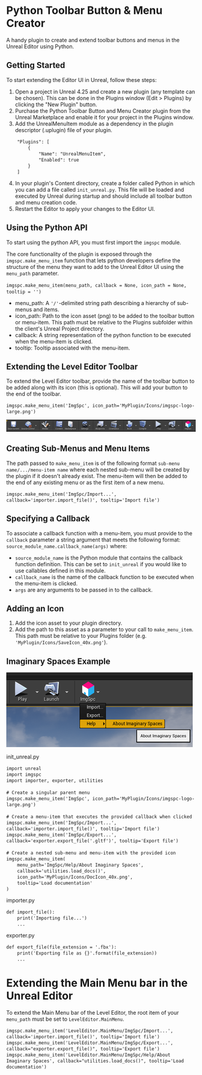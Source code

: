 # Python Toolbar Button & Menu Creator
A handy plugin to create and extend toolbar buttons and menus in the Unreal Editor using Python.

## Getting Started
To start extending the Editor UI in Unreal, follow these steps:

1. Open a project in Unreal 4.25 and create a new plugin (any template can be chosen). This can be done in the Plugins window (Edit > Plugins) by clicking the "New Plugin" button.
2. Purchase the Python Toolbar Button and Menu Creator plugin from the Unreal Marketplace and enable it for your project in the Plugins window.
3. Add the UnrealMenuItem module as a dependency in the plugin descriptor (.uplugin) file of your plugin.
```
	"Plugins": [
		{
			"Name": "UnrealMenuItem",   
			"Enabled": true   
		}          
	] 
```
4. In your plugin's Content directory, create a folder called Python in which you can add a file called `init_unreal.py`. This file will be loaded and executed by Unreal during startup and should include all toolbar button and menu creation code.
5. Restart the Editor to apply your changes to the Editor UI.

## Using the Python API
To start using the python API, you must first import the `imgspc` module.

The core functionality of the plugin is exposed through the `imgspc.make_menu_item` function that lets python developers define the structure of the menu they want to add to the Unreal Editor UI using the `menu_path` parameter.

`imgspc.make_menu_item(menu_path, callback = None, icon_path = None, tooltip = '')`
* menu_path: A `'/'`-delimited string path describing a hierarchy of sub-menus and items.
* icon_path: Path to the icon asset (png) to be added to the toolbar button or menu-item. This path must be relative to the Plugins subfolder within the client's Unreal Project directory.
* callback: A string representation of the python function to be executed when the menu-item is clicked.
* tooltip: Tooltip associated with the menu-item.

## Extending the Level Editor Toolbar
To extend the Level Editor toolbar, provide the name of the toolbar button to be added along with its icon (this is optional). This will add your button to the end of the toolbar.
```
imgspc.make_menu_item('ImgSpc', icon_path='MyPlugin/Icons/imgspc-logo-large.png')
```
![Level Editor Toolbar Extension](Images/LevelEditorToolbarExtension.PNG)

## Creating Sub-Menus and Menu Items
The path passed to `make_menu_item` is of the following format `sub-menu name/.../menu-item name` where each nested sub-menu will be created by the plugin if it doesn't already exist. The menu-item will then be added to the end of any existing menu or as the first item of a new menu.

```
imgspc.make_menu_item('ImgSpc/Import...', callback='importer.import_file()', tooltip='Import file')
```

## Specifying a Callback
To associate a callback function with a menu-item, you must provide to the `callback` parameter a string argument that meets the following format: `source_module_name.callback_name(args)` where:

* `source_module_name` is the Python module that contains the callback function definition. This can be set to `init_unreal` if you would like to use callables defined in this module.
* `callback_name` is the name of the callback function to be executed when the menu-item is clicked.
* `args` are any arguments to be passed in to the callback. 

## Adding an Icon
1. Add the icon asset to your plugin directory.
2. Add the path to this asset as a parameter to your call to `make_menu_item`. This path must be relative to your Plugins folder (e.g. `'MyPlugin/Icons/SaveIcon_40x.png'`).

## Imaginary Spaces Example
![Imaginary Spaces Toolbar Button](Images/ExampleToolbarButton.png)

init_unreal.py
```
import unreal
import imgspc
import importer, exporter, utilities

# Create a singular parent menu
imgspc.make_menu_item('ImgSpc', icon_path='MyPlugin/Icons/imgspc-logo-large.png')

# Create a menu-item that executes the provided callback when clicked
imgspc.make_menu_item('ImgSpc/Import...', callback='importer.import_file()', tooltip='Import file')
imgspc.make_menu_item('ImgSpc/Export...', callback='exporter.export_file('.gltf')', tooltip='Export file')

# Create a nested sub-menu and menu-item with the provided icon
imgspc.make_menu_item(
    menu_path='ImgSpc/Help/About Imaginary Spaces',
    callback='utilities.load_docs()',
    icon_path='MyPlugin/Icons/DocIcon_40x.png',
    tooltip='Load documentation'
)
```

importer.py
```
def import_file():
    print('Importing file...')
    ...
```

exporter.py
```
def export_file(file_extension = '.fbx'):
    print('Exporting file as {}'.format(file_extension))
    ...
```

# Extending the Main Menu bar in the Unreal Editor
To extend the Main Menu bar of the Level Editor, the root item of your `menu_path` must be set to `LevelEditor.MainMenu`.

```
imgspc.make_menu_item('LevelEditor.MainMenu/ImgSpc/Import...', callback='importer.import_file()', tooltip='Import file')
imgspc.make_menu_item('LevelEditor.MainMenu/ImgSpc/Export...', callback="exporter.export_file()", tooltip='Export file')
imgspc.make_menu_item('LevelEditor.MainMenu/ImgSpc/Help/About Imaginary Spaces', callback="utilities.load_docs()", tooltip='Load documentation')
```